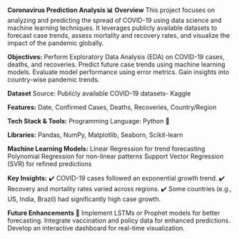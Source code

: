 **Coronavirus Prediction Analysis 📊
Overview**
This project focuses on analyzing and predicting the spread of COVID-19 using data science and machine learning techniques. It leverages publicly available datasets to forecast case trends, assess mortality and recovery rates, and visualize the impact of the pandemic globally.

**Objectives:**
Perform Exploratory Data Analysis (EDA) on COVID-19 cases, deaths, and recoveries.
Predict future case trends using machine learning models.
Evaluate model performance using error metrics.
Gain insights into country-wise pandemic trends.

**Dataset**
Source: Publicly available COVID-19 datasets- Kaggle

**Features:** Date, Confirmed Cases, Deaths, Recoveries, Country/Region

**Tech Stack & Tools:**
Programming Language: Python 🐍

**Libraries:** Pandas, NumPy, Matplotlib, Seaborn, Scikit-learn

**Machine Learning Models:**
Linear Regression for trend forecasting
Polynomial Regression for non-linear patterns
Support Vector Regression (SVR) for refined predictions

**Key Insights:**
✔️ COVID-19 cases followed an exponential growth trend.
✔️ Recovery and mortality rates varied across regions.
✔️ Some countries (e.g., US, India, Brazil) had significantly high case growth.

**Future Enhancements 🚀**
Implement LSTMs or Prophet models for better forecasting.
Integrate vaccination and policy data for enhanced predictions.
Develop an interactive dashboard for real-time visualization.
